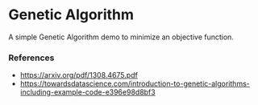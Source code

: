 # Genetic Algorithm
A simple Genetic Algorithm demo to minimize an objective function.

### References
* https://arxiv.org/pdf/1308.4675.pdf
* https://towardsdatascience.com/introduction-to-genetic-algorithms-including-example-code-e396e98d8bf3
